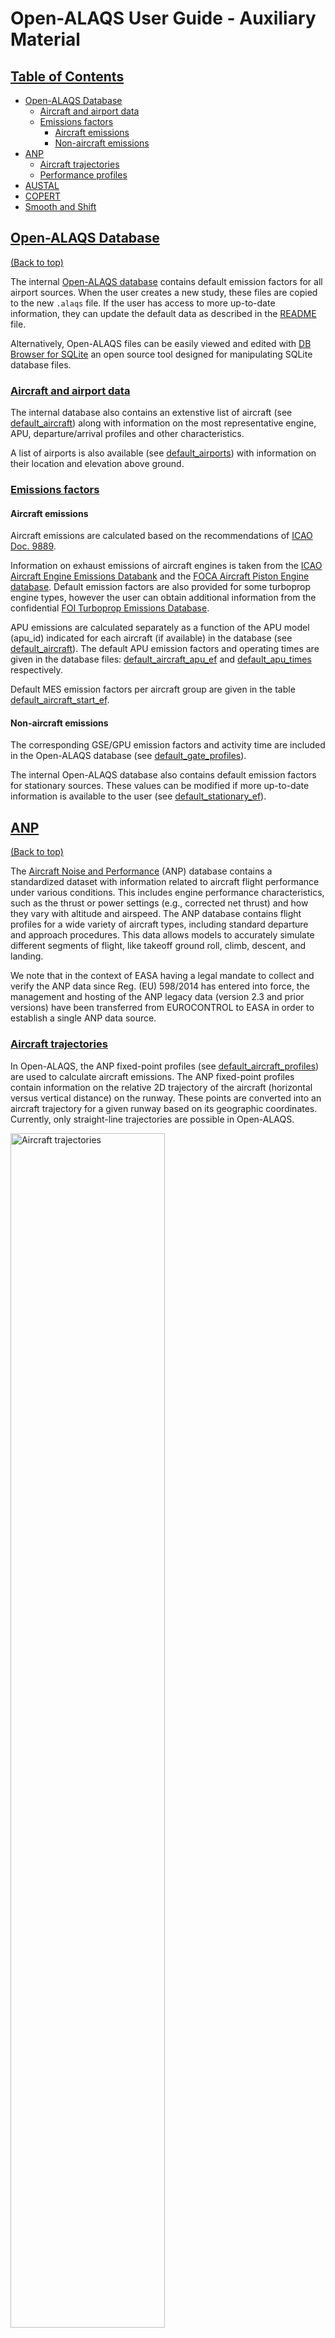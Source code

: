 # Open-ALAQS User Guide - Auxiliary Material

## [Table of Contents](#table-of-contents)
- [Open-ALAQS Database](#open-alaqs-database)
  - [Aircraft and airport data](#aircraft-and-airport-data)
  - [Emissions factors](#emission-factors)
    - [Aircraft emissions](#aicraft-emissions)
    - [Non-aircraft emissions](#non-aircraft-emissions)
- [ANP](#anp)
  - [Aircraft trajectories](#aircraft-trajectories)
  - [Performance profiles](#performance-profiles)
- [AUSTAL](#austal)
- [COPERT](#copert)
- [Smooth and Shift](#smooth-and-shift)

## [Open-ALAQS Database](#open-alaqs-database)
[(Back to top)](#table-of-contents)

The internal [Open-ALAQS database](./../open_alaqs/database/data/) contains default emission factors for all airport sources. When the user creates a new study, these files are copied to the new `.alaqs` file. If the user has access to more up-to-date information, they can update the default data as described in the [README](./../README.md#updating-the-openalaqs-database-templates) file.

Alternatively, Open-ALAQS files can be easily viewed and edited with [DB Browser for SQLite](https://sqlitebrowser.org/) an open source tool designed for manipulating SQLite database files.

### [Aircraft and airport data](#aircraft-and-airport-data)

The internal database also contains an extenstive list of aircraft (see [default_aircraft](./../open_alaqs/database/data/default_aircraft.csv)) along with information on the most representative engine, APU, departure/arrival profiles and other characteristics.

A list of airports is also available (see [default_airports](./../open_alaqs/database/data/default_airports.csv)) with information on their location and elevation above ground.

### [Emissions factors](#emission-factors)

#### Aircraft emissions

Aircraft emissions are calculated based on the recommendations of [ICAO Doc. 9889](https://www.icao.int/publications/documents/9889_cons_en.pdf).

Information on exhaust emissions of aircraft engines is taken from the [ICAO Aircraft Engine Emissions Databank](https://www.easa.europa.eu/en/domains/environment/icao-aircraft-engine-emissions-databank) and the [FOCA Aircraft Piston Engine database](https://www.bazl.admin.ch/bazl/fr/home/themen/umwelt/schadstoffe/emissions-des-moteurs/rapport-recapitulatif--annexes--banque-et-feuilles-de-donnees.html). Default emission factors are also provided for some turboprop engine types, however the user can obtain additional information from the confidential [FOI Turboprop Emissions Database](http://www.foi.se/en/our-knowledge/aeronautics-and-air-combat-simulation/fois-confidential-database-for-turboprop-engine-emissions.html).

APU emissions are calculated separately as a function of the APU model (apu_id) indicated for each aircraft (if available) in the database (see [default_aircraft](./../open_alaqs/database/data/default_aircraft.csv)). The default APU emission factors and operating times are given in the database files: [default_aircraft_apu_ef](./../open_alaqs/database/data/default_aircraft_apu_ef.csv) and [default_apu_times](./../open_alaqs/database/data/default_apu_times.csv) respectively.

Default MES emission factors per aircraft group are given in the table [default_aircraft_start_ef](./../open_alaqs/database/data/default_aircraft_start_ef.csv).

#### Non-aircraft emissions

The corresponding GSE/GPU emission factors and activity time are included in the Open-ALAQS database (see [default_gate_profiles](./../open_alaqs/database/data/default_gate_profiles.csv)).

The internal Open-ALAQS database also contains default emission factors for stationary sources. These values can be modified if more up-to-date information is available to the user (see [default_stationary_ef](./../open_alaqs/database/data/default_stationary_ef.csv)).

## [ANP](#anp)
[(Back to top)](#table-of-contents)

The [Aircraft Noise and Performance](https://www.easa.europa.eu/en/domains/environment/policy-support-and-research/aircraft-noise-and-performance-anp-data) (ANP) database contains a standardized dataset with information related to aircraft flight performance under various conditions. This includes engine performance characteristics, such as the thrust or power settings (e.g., corrected net thrust) and how they vary with altitude and airspeed. The ANP database contains flight profiles for a wide variety of aircraft types, including standard departure and approach procedures. This data allows models to accurately simulate different segments of flight, like takeoff ground roll, climb, descent, and landing.

We note that in the context of EASA having a legal mandate to collect and verify the ANP data since Reg. (EU) 598/2014 has entered into force, the management and hosting of the ANP legacy data (version 2.3 and prior versions) have been transferred from EUROCONTROL to EASA in order to establish a single ANP data source.

### [Aircraft trajectories](#aircraft-trajectories)

In Open-ALAQS, the ANP fixed-point profiles (see [default_aircraft_profiles](open_alaqs/database/data/default_aircraft_profiles.csv)) are used to calculate aircraft emissions. The ANP fixed-point profiles contain information on the relative 2D trajectory of the aircraft (horizontal versus vertical distance) on the runway. These points are converted into an aircraft trajectory for a given runway based on its geographic coordinates. Currently, only straight-line trajectories are possible in Open-ALAQS.

<img src="./../open_alaqs/assets/anp_profiles_example.png" alt="Aircraft trajectories" width="70%">

### [Performance profiles](#performance-profiles)

The ratio of thrust to distance is used to define the cut-off between take-off and climb-out. During take-off, full thrust is required to accelerate the aircraft. As the aircraft reaches a certain distance and speed, thrust is reduced to a level appropriate for climb. This transition involves reducing thrust from maximum take-off to maximum climb thrust after a set distance, typically around 1000 feet of ground distance. This cut-off point is used in Open-ALAQS to separate the two modes.

The following figure illustrates this approach. For more information the user is referred to [ECAC.CEAC Doc 29, Volume 2, Appendix B](https://www.ecac-ceac.org/images/documents/ECAC-Doc_29_4th_edition_Dec_2016_Volume_2.pdf).

<img src="./../open_alaqs/assets/anp_dep_profile_example.png" alt="Performance profiles" width="50%">

## [AUSTAL](#austal)
[(Back to top)](#table-of-contents)

The dispersion model [AUSTAL](https://www.umweltbundesamt.de/en/topics/air/air-quality-control-in-europe/overview) is the reference implementation to Annex 2 of the German Environment Agency’s Technical Instructions on Air Quality Control (TA Luft) and implements the specifications and requirements given therein.

The program is the successor of AUSTAL2000 (which was previously used with Open-ALAQS), the reference implementation to Annex 3 of the TA Luft 2002. AUSTAL and AUSTAL2000 were developed by Janicke Consulting on behalf of the German Environment Agency and are freely available and widely used internationally.

AUSTAL 3.3.0 (released on 22.03.2024) has been developed and tested under Windows and Linux. It is exclusively provided, free of charge under the GNU Public Licence, from the dedicated webpage
of the German Environment Agency.

No installation is needed for use with Open-ALAQS as the executables are already included in the Open-ALAQS package.

## [COPERT](#copert)
[(Back to top)](#table-of-contents)

The estimation of roadway traffic emissions (landside, airside and parking lots) in Open-ALAQS is based on COPERT Emission Factors (EF) (version 5.4.52), the EU standard vehicle emissions calculator, developed by [EMISIA](https://www.emisia.com/utilities/copert/) for the European Environment Agency (EEA) for calculating emissions associated with road transportation.

COPERT contains emission factors for more than 450 individual vehicle types (e.g. PC, LDV, HDV) considering various factors such as vehicle type, age, mileage, and driving conditions and operation modes to provide accurate emissions estimates for a specific country or region. Its methodology comprises the road transport chapters in the [EMEP/EEA Air Emissions Inventory Guidebook](https://www.eea.europa.eu/publications/emep-eea-guidebook-2023) and is consistent with the 2006 IPCC Guidelines for the calculation of greenhouse gas emissions.

The implementation (see [copert5.py](./../open_alaqs/core/tools/copert5.py)) of the COPERT methodology in Open-ALAQS preserves the core information from the original model, albeit with some simplification tailored to the scope of Open-ALAQS. It generates typical emission factors for roadway segments or parking areas based on parameters such as fleet year (as a proxy for Euro standard), country, fleet mix and total number of vehicles, temperature, average speed (all set via the study setup UI) and roadway segment length (taken from segment geometry).

The vehicle categories that are examined are Passenger Cars (PCs), Light Commercial Vehicles (LCVs), Heavy Duty Trucks (HDTs), buses and motorcycles which are commonly operating within and around the airports. Only petrol and diesel engines are included in the database. Emission factors are provided for 37 countries: EU27 Member States, EU27 aggregated, UK, Iceland, Norway, Switzerland, Liechtenstein, North Macedonia, Turkey, Albania, Serbia and Montenegro.

**Special remarks**:
- HDTs petrol: only “Conventional” Euro standard option is available
- Motorcycles: only “Petrol” fuel option is available
- Buses: only “Diesel” fuel option is available
- Evaporative emissions: only VOC pollutant is available
- Information on vehicle age is included in the Euro standard technology information
- The EF include information for idling, since they are developed based on both real-world driving and on lab tests, both of which include indling periods in the respective real-world driving and driving cycles

The EF values used in Open-ALAQS are available in [default_vehicle_ef_copert5](./../open_alaqs/database/data/default_vehicle_ef_copert5.csv).

## [Smooth and Shift](smooth-and-shift)
[(Back to top)](#table-of-contents)

Open-ALAQS calculates three-dimensional emission distributions for source groups associated with an airport. To apply this output to dispersion models, it is necessary to account for source dynamics such as turbulence, exhaust momentum from aircraft engines, and thermal plume rise. To simplify the application of emission outputs to a dispersion model—without the need to address each individual source's dynamics or specific model details—the effects of source dynamics can be included in an approximate manner within the spatial emission distribution. This is achieved through the "Smooth & Shift" approach, which involves smoothing and shifting the initial source extent.

This approach has been used to connect the emission grid provided by Open-ALAQS' precursor model, ALAQS-AV, to dispersion models. The details  are outlined in the report [EEC/SEE/2005/016](038_Derivation_of_Smooth_and_Shift_Parameters_for_ALAQS-AV.pdf) by EUROCONTROL. The "Smooth & Shift" parameters were originally derived from [LASPORT](https://www.janicke.de/en/lasport.html) (version 1.6), which handles source dynamics in a detailed and time-dependent manner.

Since 2005, the LASPORT parameter values used to describe the source dynamics of main engines have been updated. The following describes the new parameters based on LASPORT version 2.2. Finally, it is worth noting that the "Smooth & Shift" parameters are transparently derived and easy to modify. They have been implemented for all airport-related sources, including aircraft, GSE, and GPU. APU emissions are incorporated into aircraft movements.

The figure below illustrates the change in the geometry of taxiing emissions after applying the "Smooth & Shift" parametrization. Each linestring segment of the taxiway (black line) is expanded into a polygon to account for source dynamics.

<img src="./../open_alaqs/assets/smooth-and-shift.png" alt="smooth and shift" width="50%">

The default values used in Open-ALAQS are available in [default_emission_dynamics](./../open_alaqs/database/data/default_emission_dynamics.csv).
